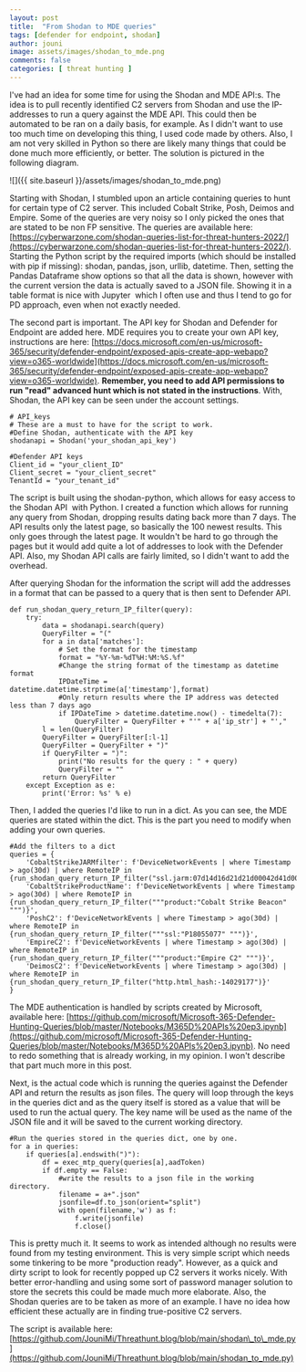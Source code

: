 ```yaml
---
layout: post
title:  "From Shodan to MDE queries"
tags: [defender for endpoint, shodan]
author: jouni
image: assets/images/shodan_to_mde.png
comments: false
categories: [ threat hunting ]
---
```


I've had an idea for some time for using the Shodan and MDE API:s. The idea is to pull recently identified C2 servers from Shodan and use the IP-addresses to run a query against the MDE API. This could then be automated to be ran on a daily basis, for example. As I didn't want to use too much time on developing this thing, I used code made by others. Also, I am not very skilled in Python so there are likely many things that could be done much more efficiently, or better. The solution is pictured in the following diagram.

![]({{ site.baseurl }}/assets/images/shodan_to_mde.png)

Starting with Shodan, I stumbled upon an article containing queries to hunt for certain type of C2 server. This included Cobalt Strike, Posh, Deimos and Empire. Some of the queries are very noisy so I only picked the ones that are stated to be non FP sensitive. The queries are available here: [https://cyberwarzone.com/shodan-queries-list-for-threat-hunters-2022/](https://cyberwarzone.com/shodan-queries-list-for-threat-hunters-2022/). Starting the Python script by the required imports (which should be installed with pip if missing): shodan, pandas, json, urllib, datetime. Then, setting the Pandas Dataframe show options so that all the data is shown, however with the current version the data is actually saved to a JSON file. Showing it in a table format is nice with Jupyter  which I often use and thus I tend to go for PD approach, even when not exactly needed.

The second part is important. The API key for Shodan and Defender for Endpoint are added here. MDE requires you to create your own API key, instructions are here: [https://docs.microsoft.com/en-us/microsoft-365/security/defender-endpoint/exposed-apis-create-app-webapp?view=o365-worldwide](https://docs.microsoft.com/en-us/microsoft-365/security/defender-endpoint/exposed-apis-create-app-webapp?view=o365-worldwide). **Remember, you need to add API permissions to run "read" advanced hunt which is not stated in the instructions**. With, Shodan, the API key can be seen under the account settings.

    # API_keys
    # These are a must to have for the script to work.
    #Define Shodan, authenticate with the API key
    shodanapi = Shodan('your_shodan_api_key')
    
    #Defender API keys
    Client_id = "your_client_ID"
    Client_secret = "your_client_secret"
    TenantId = "your_tenant_id"
    

The script is built using the shodan-python, which allows for easy access to the Shodan API  with Python. I created a function which allows for running any query from Shodan, dropping results dating back more than 7 days. The API results only the latest page, so basically the 100 newest results. This only goes through the latest page. It wouldn't be hard to go through the pages but it would add quite a lot of addresses to look with the Defender API. Also, my Shodan API calls are fairly limited, so I didn't want to add the overhead.

After querying Shodan for the information the script will add the addresses in a format that can be passed to a query that is then sent to Defender API.

    def run_shodan_query_return_IP_filter(query):
        try:
            data = shodanapi.search(query)
            QueryFilter = "("
            for a in data['matches']:
                # Set the format for the timestamp
                format = "%Y-%m-%dT%H:%M:%S.%f"
                #Change the string format of the timestamp as datetime format
                IPDateTime = datetime.datetime.strptime(a['timestamp'],format)
                #Only return results where the IP address was detected less than 7 days ago
                if IPDateTime > datetime.datetime.now() - timedelta(7):
                    QueryFilter = QueryFilter + "'" + a['ip_str'] + "',"
            l = len(QueryFilter)
            QueryFilter = QueryFilter[:l-1]
            QueryFilter = QueryFilter + ")"
            if QueryFilter = ")":
                print("No results for the query : " + query)
                QueryFilter = ""
            return QueryFilter
        except Exception as e:
            print('Error: %s' % e)
    

Then, I added the queries I'd like to run in a dict. As you can see, the MDE queries are stated within the dict. This is the part you need to modify when adding your own queries.

    #Add the filters to a dict
    queries = {
        'CobaltStrikeJARMfilter': f'DeviceNetworkEvents | where Timestamp > ago(30d) | where RemoteIP in {run_shodan_query_return_IP_filter("ssl.jarm:07d14d16d21d21d00042d41d00041de5fb3038104f457d92ba02e9311512c2")}',
        'CobaltStrikeProductName': f'DeviceNetworkEvents | where Timestamp > ago(30d) | where RemoteIP in {run_shodan_query_return_IP_filter("""product:"Cobalt Strike Beacon" """)}',
        'PoshC2': f'DeviceNetworkEvents | where Timestamp > ago(30d) | where RemoteIP in {run_shodan_query_return_IP_filter("""ssl:"P18055077" """)}',
        'EmpireC2': f'DeviceNetworkEvents | where Timestamp > ago(30d) | where RemoteIP in {run_shodan_query_return_IP_filter("""product:"Empire C2" """)}',
        'DeimosC2': f'DeviceNetworkEvents | where Timestamp > ago(30d) | where RemoteIP in {run_shodan_query_return_IP_filter("http.html_hash:-14029177")}'
    }
    

The MDE authentication is handled by scripts created by Microsoft, available here: [https://github.com/microsoft/Microsoft-365-Defender-Hunting-Queries/blob/master/Notebooks/M365D%20APIs%20ep3.ipynb](https://github.com/microsoft/Microsoft-365-Defender-Hunting-Queries/blob/master/Notebooks/M365D%20APIs%20ep3.ipynb). No need to redo something that is already working, in my opinion. I won't describe that part much more in this post.

Next, is the actual code which is running the queries against the Defender API and return the results as json files. The query will loop through the keys in the queries dict and as the query itself is stored as a value that will be used to run the actual query. The key name will be used as the name of the JSON file and it will be saved to the current working directory.

    #Run the queries stored in the queries dict, one by one.
    for a in queries:
        if queries[a].endswith(")"):
            df = exec_mtp_query(queries[a],aadToken)
            if df.empty == False:
                #write the results to a json file in the working directory.
                filename = a+".json"
                jsonfile=df.to_json(orient="split")
                with open(filename,'w') as f:
                    f.write(jsonfile)
                    f.close()
    

This is pretty much it. It seems to work as intended although no results were found from my testing environment. This is very simple script which needs some tinkering to be more "production ready". However, as a quick and dirty script to look for recently popped up C2 servers it works nicely. With better error-handling and using some sort of password manager solution to store the secrets this could be made much more elaborate. Also, the Shodan queries are to be taken as more of an example. I have no idea how efficient these actually are in finding true-positive C2 servers.

The script is available here: [https://github.com/JouniMi/Threathunt.blog/blob/main/shodan\_to\_mde.py](https://github.com/JouniMi/Threathunt.blog/blob/main/shodan_to_mde.py)